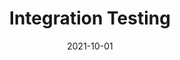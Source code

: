 ---
title: "Integration Testing"
linkTitle: "Integration Testing"
date: 2021-10-01
type: docs
weight: 10
---